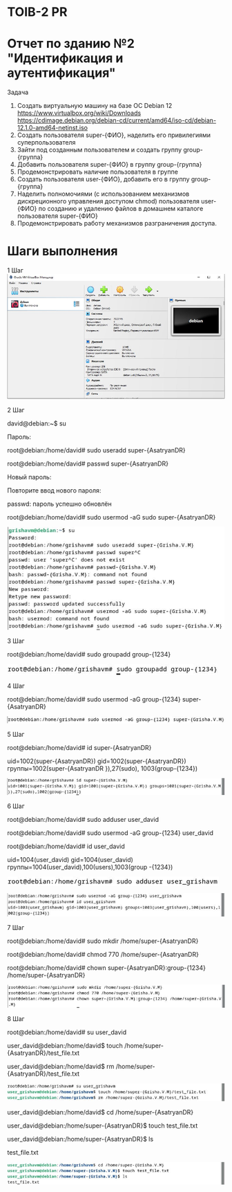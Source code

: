 # TOIB-2 PR
# Отчет по зданию №2 "Идентификация и аутентификация"
Задача 
1. Создать виртуальную машину на базе ОС Debian 12 https://www.virtualbox.org/wiki/Downloads
https://cdimage.debian.org/debian-cd/current/amd64/iso-cd/debian-12.1.0-amd64-netinst.iso
2. Создать пользователя super-{ФИО}, наделить его привилегиями суперпользователя
3. Зайти под созданным пользователем и создать группу group-{группа}
4. Добавить пользователя super-{ФИО} в группу group-{группа}
5. Продемонстрировать наличие пользователя в группе
6. Создать пользователя user-{ФИО}, добавить его в группу group-{группа}
7. Наделить полномочиями (с использованием механизмов дискреционного управления
доступом chmod) пользователя user-{ФИО} по созданию и удалению файлов в домашнем
каталоге пользователя super-{ФИО}
8. Продемонстрировать работу механизмов разграничения доступа.
# Шаги выполнения 
1 Шаг 
![image](https://github.com/Archangel15520/toib2/blob/main/10.JPG)

2 Шаг

david@debian:~$ su

Пароль: 

root@debian:/home/david# sudo useradd super-{AsatryanDR}

root@debian:/home/david# passwd super-{AsatryanDR}

Новый пароль:

Повторите ввод нового пароля: 

passwd: пароль успешно обновлён

root@debian:/home/david# sudo usermod -aG sudo super-{AsatryanDR}

![image](https://github.com/Archangel15520/toib2/blob/main/1.JPG)

3 Шаг

root@debian:/home/david# sudo groupadd group-{1234}

![image](https://github.com/Archangel15520/toib2/blob/main/2.JPG)

4 Шаг

root@debian:/home/david# sudo usermod -aG group-{1234} super-{AsatryanDR}

![image](https://github.com/Archangel15520/toib2/blob/main/3.JPG)

5 Шаг

root@debian:/home/david# id super-{AsatryanDR}

uid=1002(super-{AsatryanDR}) gid=1002(super-{AsatryanDR}) группы=1002(super-{AsatryanDR
}),27(sudo), 1003(group-{1234})

![image](https://github.com/Archangel15520/toib2/blob/main/4.JPG)

6 Шаг

root@debian:/home/david# sudo adduser user_david

root@debian:/home/david# sudo usermod -aG group-{1234} user_david

root@debian:/home/david# id user_david

uid=1004(user_david) gid=1004(user_david) группы=1004(user_david),100(users),1003(group
-{1234})

![image](https://github.com/Archangel15520/toib2/blob/main/5.JPG)

![image](https://github.com/Archangel15520/toib2/blob/main/6.JPG)

7 Шаг

root@debian:/home/david# sudo mkdir /home/super-{AsatryanDR}

root@debian:/home/david# chmod 770 /home/super-{AsatryanDR}

root@debian:/home/david# chown super-{AsatryanDR}:group-{1234} /home/super-{AsatryanDR}

![image](https://github.com/Archangel15520/toib2/blob/main/7.JPG)

8 Шаг

root@debian:/home/david# su user_david

user_david@debian:/home/david$ touch /home/super-{AsatryanDR}/test_file.txt

user_david@debian:/home/david$ rm /home/super-{AsatryanDR}/test_file.txt

![image](https://github.com/Archangel15520/toib2/blob/main/8.JPG)

user_david@debian:/home/david$ cd /home/super-{AsatryanDR}

user_david@debian:/home/super-{AsatryanDR}$ touch test_file.txt

user_david@debian:/home/super-{AsatryanDR}$ ls

test_file.txt

![image](https://github.com/Archangel15520/toib2/blob/main/9.JPG)
